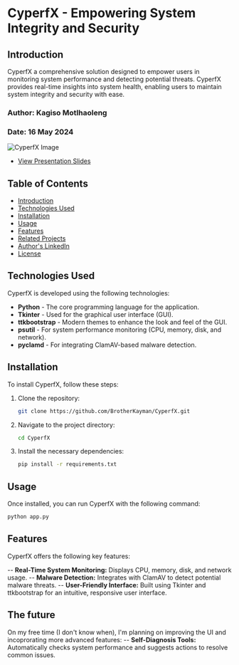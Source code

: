# CyperfX - Empowering System Integrity and Security

## Introduction

CyperfX a comprehensive solution designed to empower users in monitoring system performance and detecting potential threats. CyperfX provides real-time insights into system health, enabling users to maintain system integrity and security with ease.

### Author: Kagiso Motlhaoleng  
### Date: 16 May 2024  

![CyperfX Image](/CyperfX.png)

- [View Presentation Slides](https://docs.google.com/presentation/d/14nVpC4UVE0jMFtQEHzXDpbqhgvn2BWD4hFFSx-BPy1Y/edit?usp=sharing)

## Table of Contents

- [Introduction](#introduction)
- [Technologies Used](#technologies-used)
- [Installation](#installation)
- [Usage](#usage)
- [Features](#features)
- [Related Projects](#related-projects)
- [Author's LinkedIn](https://linkedin.com/in/kagisocreative)
- [License](#license)

## Technologies Used

CyperfX is developed using the following technologies:

- **Python** - The core programming language for the application.
- **Tkinter** - Used for the graphical user interface (GUI).
- **ttkbootstrap** - Modern themes to enhance the look and feel of the GUI.
- **psutil** - For system performance monitoring (CPU, memory, disk, and network).
- **pyclamd** - For integrating ClamAV-based malware detection.

## Installation

To install CyperfX, follow these steps:

1. Clone the repository:

    ```bash
    git clone https://github.com/BrotherKayman/CyperfX.git
    ```

2. Navigate to the project directory:

    ```bash
    cd CyperfX
    ```

3. Install the necessary dependencies:

    ```bash
    pip install -r requirements.txt
    ```

## Usage

Once installed, you can run CyperfX with the following command:

```bash
python app.py

```

## Features

CyperfX offers the following key features:

-- **Real-Time System Monitoring:**
Displays CPU, memory, disk, and network usage.
-- **Malware Detection:** 
Integrates with ClamAV to detect potential malware threats.
-- **User-Friendly Interface:** 
Built using Tkinter and ttkbootstrap for an intuitive, responsive user interface.

## The future

On my free time (I don't know when), I'm planning on improving the UI and incoprorating more advanced features:
-- **Self-Diagnosis Tools:**
Automatically checks system performance and suggests actions to resolve common issues.

